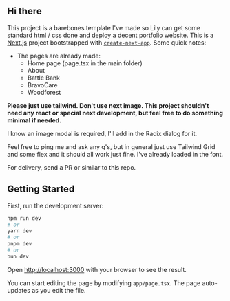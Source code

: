 ## Hi there

This project is a barebones template I've made so Lily can get some standard html / css done and deploy a decent portfolio website. This is a [Next.js](https://nextjs.org/) project bootstrapped with [`create-next-app`](https://github.com/vercel/next.js/tree/canary/packages/create-next-app). Some quick notes:

* The pages are already made:
    * Home page (page.tsx in the main folder)
    * About
    * Battle Bank
    * BravoCare
    * Woodforest

**Please just use tailwind. Don't use next image. This project shouldn't need any react or special next development, but feel free to do something minimal if needed.**

I know an image modal is required, I'll add in the Radix dialog for it.

Feel free to ping me and ask any q's, but in general just use Tailwind Grid and some flex and it should all work just fine. I've already loaded in the font.

For delivery, send a PR or similar to this repo.

## Getting Started

First, run the development server:

```bash
npm run dev
# or
yarn dev
# or
pnpm dev
# or
bun dev
```

Open [http://localhost:3000](http://localhost:3000) with your browser to see the result.

You can start editing the page by modifying `app/page.tsx`. The page auto-updates as you edit the file.
